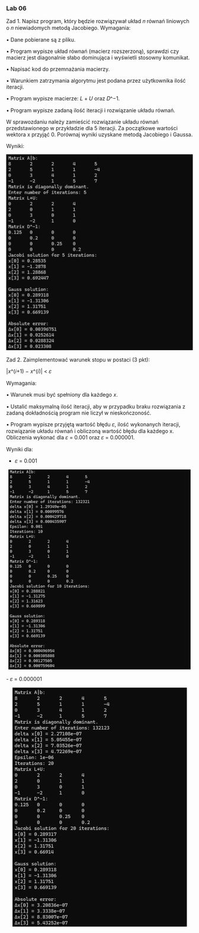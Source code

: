 <h3>Lab 06</h3>
Zad 1. Napisz program, który będzie rozwiązywał układ 𝑛 równań liniowych
o 𝑛 niewiadomych metodą Jacobiego. 
Wymagania:

• Dane pobierane są z pliku.

• Program wypisze układ równań (macierz rozszerzoną), sprawdzi czy macierz jest
diagonalnie słabo dominująca i wyświetli stosowny komunikat.

• Napisać kod do przemnażania macierzy.

• Warunkiem zatrzymania algorytmu jest podana przez użytkownika ilość iteracji.

• Program wypisze macierze: 𝐿 + 𝑈 oraz 𝐷^−1.

• Program wypisze zadaną ilość iteracji i rozwiązanie układu równań.

W sprawozdaniu należy zamieścić rozwiązanie układu równań przedstawionego
w przykładzie dla 5 iteracji. Za początkowe wartości wektora x przyjąć 0. Porównaj wyniki
uzyskane metodą Jacobiego i Gaussa.

Wyniki:
<p align="center">
  <img src="../images/jacobi1.png" alt="jacobi1">
</p>

Zad 2. Zaimplementować warunek stopu w postaci (3 pkt):

|𝑥^(𝑖+1) − 𝑥^(𝑖)| < 𝜀

Wymagania:

• Warunek musi być spełniony dla każdego 𝑥.

• Ustalić maksymalną ilość iteracji, aby w przypadku braku rozwiązania z zadaną
dokładnością program nie liczył w nieskończoność.

• Program wypisze przyjętą wartość błędu 𝜀, ilość wykonanych iteracji, rozwiązanie
układu równań i obliczoną wartość błędu dla każdego x. Obliczenia wykonać dla
𝜀 = 0.001 oraz 𝜀 = 0.000001.

Wyniki dla:
- 𝜀 = 0.001
<p align="center">
  <img src="../images/jacobi2.png" alt="jacobi2">
</p>
- 𝜀 = 0.000001
<p align="center">
  <img src="../images/jacobi3.png" alt="jacobi3">
</p>
